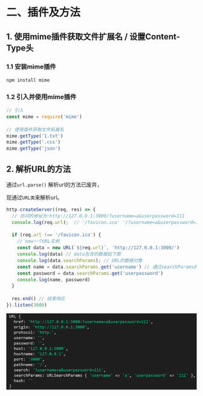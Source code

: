 # 二、插件及方法

## 1. 使用mime插件获取文件扩展名 / 设置Content-Type头

### **1.1 安装mime插件**

```js
npm install mime
```

### **1.2 引入并使用mime插件**

```js
// 引入
const mime = require('mime')

// 使用插件获取文件拓展名
mime.getType('1.txt')
mime.getType('.css')
mime.getType('json')
```



## 2. 解析URL的方法

通过`url.parse()` 解析url的方法已废弃，

现通过`URL类`来解析url。

```js
http.createServer((req, res) => {
  // 访问的地址为:http://127.0.0.1:3000/?username=a&userpassword=111
  console.log(req.url);  // '/favicon.ico' '/?username=a&userpassword=111'

  if (req.url !== '/favicon.ico') {
 	// new一个URL实例
    const data = new URL(`${req.url}`, 'http://127.0.0.1:3000/') 
    console.log(data) // data包含的数据如下图
    console.log(data.searchParams); // URL的数据对象
    const name = data.searchParams.get('username') // 通过searchParams的get方法可以获取到想要获取的数据
    const password = data.searchParams.get('userpassword')
    console.log(name, password)
  }

  res.end() // 结束响应
}).listen(3000)

```

![](./assets/URL.png)

